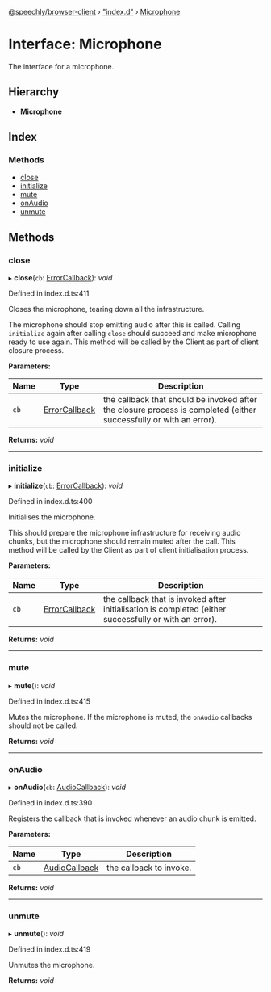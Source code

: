 [@speechly/browser-client](../README.md) › ["index.d"](../modules/_index_d_.md) › [Microphone](_index_d_.microphone.md)

# Interface: Microphone

The interface for a microphone.

## Hierarchy

* **Microphone**

## Index

### Methods

* [close](_index_d_.microphone.md#close)
* [initialize](_index_d_.microphone.md#initialize)
* [mute](_index_d_.microphone.md#mute)
* [onAudio](_index_d_.microphone.md#onaudio)
* [unmute](_index_d_.microphone.md#unmute)

## Methods

###  close

▸ **close**(`cb`: [ErrorCallback](../modules/_index_d_.md#errorcallback)): *void*

Defined in index.d.ts:411

Closes the microphone, tearing down all the infrastructure.

The microphone should stop emitting audio after this is called.
Calling `initialize` again after calling `close` should succeed and make microphone ready to use again.
This method will be called by the Client as part of client closure process.

**Parameters:**

Name | Type | Description |
------ | ------ | ------ |
`cb` | [ErrorCallback](../modules/_index_d_.md#errorcallback) | the callback that should be invoked after the closure process is completed (either successfully or with an error).  |

**Returns:** *void*

___

###  initialize

▸ **initialize**(`cb`: [ErrorCallback](../modules/_index_d_.md#errorcallback)): *void*

Defined in index.d.ts:400

Initialises the microphone.

This should prepare the microphone infrastructure for receiving audio chunks,
but the microphone should remain muted after the call.
This method will be called by the Client as part of client initialisation process.

**Parameters:**

Name | Type | Description |
------ | ------ | ------ |
`cb` | [ErrorCallback](../modules/_index_d_.md#errorcallback) | the callback that is invoked after initialisation is completed (either successfully or with an error).  |

**Returns:** *void*

___

###  mute

▸ **mute**(): *void*

Defined in index.d.ts:415

Mutes the microphone. If the microphone is muted, the `onAudio` callbacks should not be called.

**Returns:** *void*

___

###  onAudio

▸ **onAudio**(`cb`: [AudioCallback](../modules/_index_d_.md#audiocallback)): *void*

Defined in index.d.ts:390

Registers the callback that is invoked whenever an audio chunk is emitted.

**Parameters:**

Name | Type | Description |
------ | ------ | ------ |
`cb` | [AudioCallback](../modules/_index_d_.md#audiocallback) | the callback to invoke.  |

**Returns:** *void*

___

###  unmute

▸ **unmute**(): *void*

Defined in index.d.ts:419

Unmutes the microphone.

**Returns:** *void*
